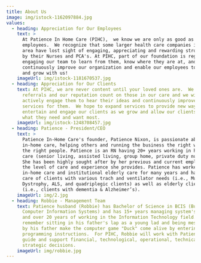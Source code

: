 ```yaml
---
title: About Us
image: img/istock-1162097884.jpg
values:
  - heading: Appreciation for Our Employees
    text: >
      At Patience In Home Care (PIHC),  we know we are only as good as our
      employees.  We recognize that some larger health care companies in the
      area have lost sight of engaging, appreciating and rewarding strong work
      by their Nurses and PCA's. At PIHC, part of our foundation is regularly
      engaging our team to learn from them, know where they are at, and
      continuously improve our organization and enable our employees to thrive
      and grow with us!
    imageUrl: img/istock-1181670537.jpg
  - heading: Appreciation for Our Clients
    text: At PIHC, we are never content until your loved ones are.  We know our best
      referrals and our reputation count on those in our care and we will
      actively engage them to hear their ideas and continuously improve our
      services for them.  We hope to expand services to provide new ways to
      entertain and engage our clients as we grow and allow our clients to drive
      what they need and want most.
    imageUrl: img/istock-1248708457.jpg
  - heading: Patience - President/CEO
    text: >
      Patience In-Home Care's founder, Patience Nixon, is passionate about
      in-home care, helping others and running the business the right way with
      the right people. Patience is an RN having 20+ years working in health
      care (senior living, assisted living, group home, private duty nursing).
      She has been highly sought after by her previous and current employers for
      the level of care and experience she provides. Patience has worked in
      in-home care and institutional elderly care for many years and has taken
      care of clients with various trach and ventilator needs (i.e., Muscular
      Dystrophy, ALS, and quadriplegic clients) as well as elderly clients
      (i.e., clients with dementia & Alzheimer’s).
    imageUrl: img/2.jpg
  - heading: Robbie - Management Team
    text: Patience husband (Robbie) has Bachelor of Science in BCIS (Business
      Computer Information Systems) and has 15+ years managing system's teams
      and over 20 years of working in the Information Technology field. He can
      remember sitting in his father's lap as a young lad and being mesmerized
      by his father make the computer game "Duck" come alive by entering
      programming instructions.  For PIHC, Robbie will work with Patience to
      guide and support financial, technological, operational, technical and
      strategic decisions.
    imageUrl: img/robbie.jpg
---
```

